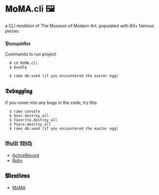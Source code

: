 # 𝐌𝐨𝐌𝐀.cli 🖼️

a CLI rendition of The Museum of Modern Art. populated with 60+ famous pieces.


### 𝔓𝔯𝔢𝔯𝔢𝔮𝔲𝔦𝔰𝔦𝔱𝔢𝔰

Commands to run project

```
  # cd MoMA.cli
  $ bundle
  
  $ rake db:seed (if you encountered the easter egg)
```

## 𝕯𝖊𝖇𝖚𝖌𝖌𝖎𝖓𝖌

if you come into any bugs in the code, try this

```
  $ rake console
  $ User.destroy_all
  $ Favorite.destroy_all
  $ Piece.destroy_all
  $ rake db:seed (if you encountered the easter egg)
```

## 𝔅𝔲𝔦𝔩𝔱 𝔚𝔦𝔱𝔥

* [ActiveRecord](https://guides.rubyonrails.org/active_record_basics.html)
* [Ruby](https://www.ruby-lang.org/en/)


## 𝕸𝖊𝖓𝖙𝖎𝖔𝖓𝖘

* [MoMA](https://www.moma.org/)
